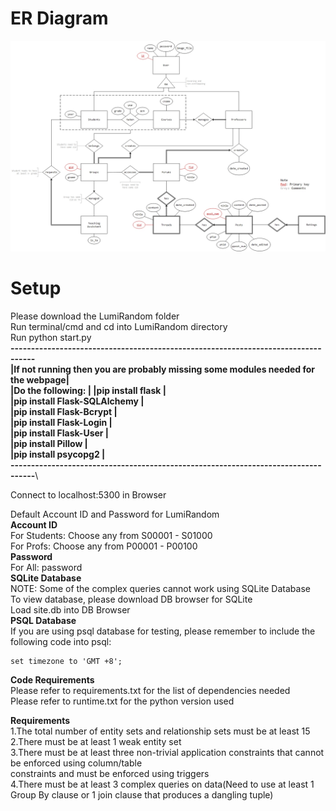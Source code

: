 # ER Diagram
![ER Diagram](https://github.com/joelczk/CS2102-Project/blob/v1.2/ER%20Diagram.jpg)

# Setup

Please download the LumiRandom folder\
Run terminal/cmd and cd into LumiRandom directory\
Run python start.py\
**----------------------------------------------------------------------------------\
|If not running then you are probably missing some modules needed for the webpage|\
|Do the following:                                                               |
|pip install flask                                                               |\
|pip install Flask-SQLAlchemy                                                    |\
|pip install Flask-Bcrypt                                                        |\
|pip install Flask-Login                                                         |\
|pip install Flask-User                                                          |\
|pip install Pillow                                                              |\
|pip install psycopg2                                                            |\
----------------------------------------------------------------------------------**\

Connect to localhost:5300 in Browser

Default Account ID and Password for LumiRandom\
**Account ID**\
For Students: Choose any from S00001 - S01000\
For Profs: Choose any from P00001 - P00100\
**Password**\
For All: password\
**SQLite Database**\
NOTE: Some of the complex queries cannot work using SQLite Database\
To view database, please download DB browser for SQLite\
Load site.db into DB Browser\
**PSQL Database**\
If you are using psql database for testing, please remember to include the following code into psql:
```
set timezone to 'GMT +8';
```
**Code Requirements**\
Please refer to requirements.txt for the list of dependencies needed\
Please refer to runtime.txt for the python version used

**Requirements**\
1.The total number of entity sets and relationship sets must be at least 15\
2.There must be at least 1 weak entity set\
3.There must be at least three non-trivial application constraints that cannot be enforced using column/table\
constraints and must be enforced using triggers\
4.There must be at least 3 complex queries on data(Need to use at least 1 Group By clause or 1 join clause that produces a dangling tuple)
